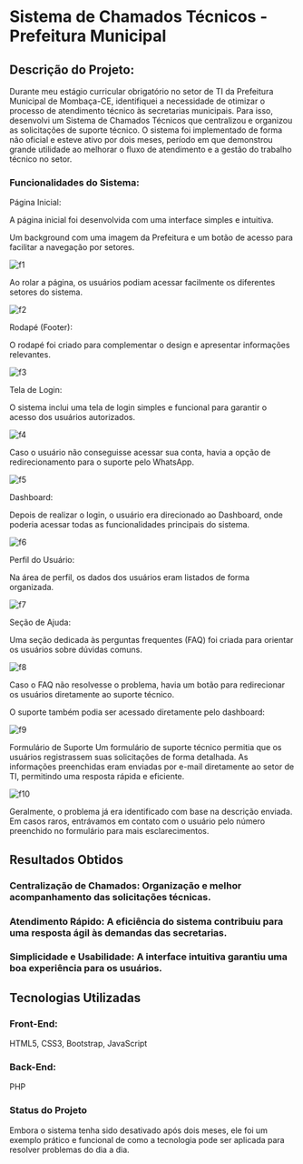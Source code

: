 # Sistema de Chamados Técnicos - Prefeitura Municipal

## Descrição do Projeto:
Durante meu estágio curricular obrigatório no setor de TI da Prefeitura Municipal de Mombaça-CE, identifiquei a necessidade de otimizar o processo de atendimento técnico às secretarias municipais. Para isso, desenvolvi um Sistema de Chamados Técnicos que centralizou e organizou as solicitações de suporte técnico. O sistema foi implementado de forma não oficial e esteve ativo por dois meses, período em que demonstrou grande utilidade ao melhorar o fluxo de atendimento e a gestão do trabalho técnico no setor.

### Funcionalidades do Sistema: 

Página Inicial: 

A página inicial foi desenvolvida com uma interface simples e intuitiva.

Um background com uma imagem da Prefeitura e um botão de acesso para facilitar a navegação por setores.

![f1](https://github.com/user-attachments/assets/36ebde94-9db4-4f85-9a7c-909674883397)

Ao rolar a página, os usuários podiam acessar facilmente os diferentes setores do sistema.

![f2](https://github.com/user-attachments/assets/4e26179b-b41c-4d72-b14f-2b02e7e44293)

Rodapé (Footer):

O rodapé foi criado para complementar o design e apresentar informações relevantes.

![f3](https://github.com/user-attachments/assets/12f9db3d-5ff3-4abb-a0a0-9d70f587ddcf)


Tela de Login:

O sistema inclui uma tela de login simples e funcional para garantir o acesso dos usuários autorizados.

![f4](https://github.com/user-attachments/assets/316b98d7-659a-4932-9cec-68b84436ad75)

Caso o usuário não conseguisse acessar sua conta, havia a opção de redirecionamento para o suporte pelo WhatsApp.

![f5](https://github.com/user-attachments/assets/50dc6bd7-e10f-469a-bf8d-f66f004ccd94)



Dashboard:

Depois de realizar o login, o usuário era direcionado ao Dashboard, onde poderia acessar todas as funcionalidades principais do sistema.

![f6](https://github.com/user-attachments/assets/3be41333-01c3-4e5e-83cb-e3adca99f6a5)


Perfil do Usuário:

Na área de perfil, os dados dos usuários eram listados de forma organizada.

![f7](https://github.com/user-attachments/assets/a7b16823-0866-4255-a820-6e271f4379c1)


Seção de Ajuda:

Uma seção dedicada às perguntas frequentes (FAQ) foi criada para orientar os usuários sobre dúvidas comuns.

![f8](https://github.com/user-attachments/assets/9cb64764-ef1b-48b9-b8f8-995a5d5f4631)


Caso o FAQ não resolvesse o problema, havia um botão para redirecionar os usuários diretamente ao suporte técnico.

O suporte também podia ser acessado diretamente pelo dashboard:

![f9](https://github.com/user-attachments/assets/e4227f6c-3637-4096-a1c7-9e36e8bcbd43)

Formulário de Suporte
Um formulário de suporte técnico permitia que os usuários registrassem suas solicitações de forma detalhada.
As informações preenchidas eram enviadas por e-mail diretamente ao setor de TI, permitindo uma resposta rápida e eficiente.

![f10](https://github.com/user-attachments/assets/e450e7b3-7285-4628-ae15-5182a35b8a2f)


Geralmente, o problema já era identificado com base na descrição enviada. Em casos raros, entrávamos em contato com o usuário pelo número preenchido no formulário para mais esclarecimentos.

## Resultados Obtidos
### Centralização de Chamados: Organização e melhor acompanhamento das solicitações técnicas.
### Atendimento Rápido: A eficiência do sistema contribuiu para uma resposta ágil às demandas das secretarias.
### Simplicidade e Usabilidade: A interface intuitiva garantiu uma boa experiência para os usuários.


## Tecnologias Utilizadas
### Front-End:
HTML5, CSS3, Bootstrap, JavaScript
### Back-End:
PHP


### Status do Projeto
Embora o sistema tenha sido desativado após dois meses, ele foi um exemplo prático e funcional de como a tecnologia pode ser aplicada para resolver problemas do dia a dia.
